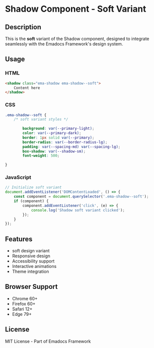 # Shadow Component - Soft Variant

## Description
This is the **soft** variant of the Shadow component, designed to integrate seamlessly with the Emadocs Framework's design system.

## Usage

### HTML
```html
<shadow class="ema-shadow ema-shadow--soft">
    Content here
</shadow>
```

### CSS
```css
.ema-shadow--soft {
    /* soft variant styles */
    
        background: var(--primary-light);
        color: var(--primary-dark);
        border: 1px solid var(--primary);
        border-radius: var(--border-radius-lg);
        padding: var(--spacing-md) var(--spacing-lg);
        box-shadow: var(--shadow-sm);
        font-weight: 500;
    
}
```

### JavaScript
```javascript
// Initialize soft variant
document.addEventListener('DOMContentLoaded', () => {
    const component = document.querySelector('.ema-shadow--soft');
    if (component) {
        component.addEventListener('click', (e) => {
            console.log('Shadow soft variant clicked');
        });
    }
});
```

## Features
- soft design variant
- Responsive design
- Accessibility support
- Interactive animations
- Theme integration

## Browser Support
- Chrome 60+
- Firefox 60+
- Safari 12+
- Edge 79+

## License
MIT License - Part of Emadocs Framework
